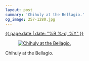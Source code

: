 ```yaml
---
layout: post
summary: 'Chihuly at the Bellagio.'
og_image: 257-1280.jpg
---
```


<p>
 <time>
  <a href="/257">
   {{ page.date | date: "%B %-d, %Y" }}
  </a>
 </time>
 <a href="/257">
  <figure data-taken="12/27/2013">
   <img alt="Chihuly at the Bellagio." sizes="(min-width: 700px) 50vw, calc(100vw - 2rem)" src="{{ site.assets_url }}/257-640.jpg" srcset="{{ site.assets_url }}/257-1280.jpg 1280w, {{ site.assets_url }}/257-960.jpg 960w, {{ site.assets_url }}/257-640.jpg 640w, {{ site.assets_url }}/257-320.jpg 320w"/>
  </figure>
 </a>
 <span>
  Chihuly at the Bellagio.
 </span>
</p>

